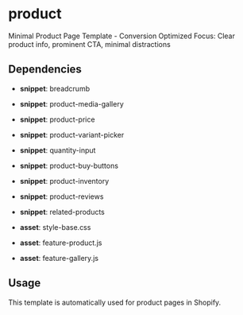 # product

Minimal Product Page Template - Conversion Optimized Focus: Clear product info, prominent CTA, minimal distractions

## Dependencies


- **snippet**: breadcrumb

- **snippet**: product-media-gallery

- **snippet**: product-price

- **snippet**: product-variant-picker

- **snippet**: quantity-input

- **snippet**: product-buy-buttons

- **snippet**: product-inventory

- **snippet**: product-reviews

- **snippet**: related-products

- **asset**: style-base.css

- **asset**: feature-product.js

- **asset**: feature-gallery.js


## Usage

This template is automatically used for product pages in Shopify.


